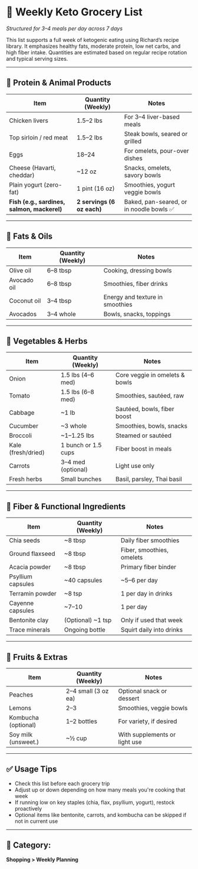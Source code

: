 # 🛒 Weekly Keto Grocery List  
*Structured for 3–4 meals per day across 7 days*

This list supports a full week of ketogenic eating using Richard’s recipe library. It emphasizes healthy fats, moderate protein, low net carbs, and high fiber intake. Quantities are estimated based on regular recipe rotation and typical serving sizes.

---

## 🥩 Protein & Animal Products

| Item                          | Quantity (Weekly)     | Notes                                    |
|-------------------------------|------------------------|-------------------------------------------|
| Chicken livers                | 1.5–2 lbs              | For 3–4 liver-based meals  
| Top sirloin / red meat        | 1.5–2 lbs              | Steak bowls, seared or grilled  
| Eggs                          | 18–24                  | For omelets, pour-over dishes  
| Cheese (Havarti, cheddar)     | ~12 oz                 | Snacks, omelets, savory bowls  
| Plain yogurt (zero-fat)       | 1 pint (16 oz)         | Smoothies, yogurt veggie bowls  
| **Fish (e.g., sardines, salmon, mackerel)** | **2 servings (6 oz each)** | Baked, pan-seared, or in noodle bowls ✅  

---

## 🥑 Fats & Oils

| Item             | Quantity (Weekly)  | Notes                           |
|------------------|--------------------|----------------------------------|
| Olive oil        | 6–8 tbsp           | Cooking, dressing bowls  
| Avocado oil      | 6–8 tbsp           | Smoothies, fiber drinks  
| Coconut oil      | 3–4 tbsp           | Energy and texture in smoothies  
| Avocados         | 3–4 whole          | Bowls, snacks, toppings  

---

## 🥬 Vegetables & Herbs

| Item               | Quantity (Weekly)  | Notes                             |
|--------------------|--------------------|-----------------------------------|
| Onion              | 1.5 lbs (4–6 med)  | Core veggie in omelets & bowls  
| Tomato             | 1.5 lbs (6–8 med)  | Smoothies, sautéed, raw  
| Cabbage            | ~1 lb              | Sautéed, bowls, fiber boost  
| Cucumber           | ~3 whole           | Smoothies, bowls, snacks  
| Broccoli           | ~1–1.25 lbs        | Steamed or sautéed  
| Kale (fresh/dried) | 1 bunch or 1.5 cups| Fiber boost in meals  
| Carrots            | 3–4 med (optional) | Light use only  
| Fresh herbs        | Small bunches      | Basil, parsley, Thai basil  

---

## 🥄 Fiber & Functional Ingredients

| Item                | Quantity (Weekly)  | Notes                            |
|---------------------|--------------------|----------------------------------|
| Chia seeds          | ~8 tbsp            | Daily fiber smoothies  
| Ground flaxseed     | ~8 tbsp            | Fiber, smoothies, omelets  
| Acacia powder       | ~8 tbsp            | Primary fiber binder  
| Psyllium capsules   | ~40 capsules       | ~5–6 per day  
| Terramin powder     | ~8 tsp             | 1 per day in drinks  
| Cayenne capsules    | ~7–10              | 1 per day  
| Bentonite clay      | (Optional) ~1 tsp  | Only if used that week  
| Trace minerals      | Ongoing bottle     | Squirt daily into drinks  

---

## 🍑 Fruits & Extras

| Item               | Quantity (Weekly)  | Notes                            |
|--------------------|--------------------|----------------------------------|
| Peaches            | 2–4 small (3 oz ea)| Optional snack or dessert  
| Lemons             | 2–3                | Smoothies, veggie bowls  
| Kombucha (optional)| 1–2 bottles        | For variety, if desired  
| Soy milk (unsweet.)| ~½ cup             | With supplements or light use  

---

## ✅ Usage Tips

- Check this list before each grocery trip  
- Adjust up or down depending on how many meals you're cooking that week  
- If running low on key staples (chia, flax, psyllium, yogurt), restock proactively  
- Optional items like bentonite, carrots, and kombucha can be skipped if not in current use  

---

## 📁 Category:  
**Shopping > Weekly Planning**
